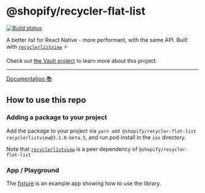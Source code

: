 # @shopify/recycler-flat-list

[![Build status](https://badge.buildkite.com/33f17b0b03601f35f90c0a9534410876f8920559821bf4dafe.svg)](https://buildkite.com/shopify/recycler-flat-list)

A better list for React Native - more performant, with the same API. Built with [`recyclerlistview`](https://github.com/Flipkart/recyclerlistview) ⚡️

Check out [the Vault project](https://vault.shopify.io/projects/22845) to learn more about this project.

---

[Documentation 📚](https://react-native-performance.docs.shopify.io/)

## How to use this repo

### Adding a package to your project

Add the package to your project via `yarn add @shopify/recycler-flat-list recyclerlistview@3.1.0-beta.5`, and run pod install in the `ios` directory.

Note that [`recyclerlistview`](https://github.com/Flipkart/recyclerlistview) is a peer dependency of `@shopify/recycler-flat-list`

### App / Playground

The [fixture](https://github.com/Shopify/recycler-flat-list/tree/main/fixture) is an example app showing how to use the library.
